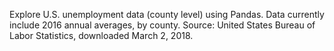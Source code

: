 Explore U.S. unemployment data (county level) using Pandas. Data currently include 2016 annual averages, by county.
Source: United States Bureau of Labor Statistics, downloaded March 2, 2018.
